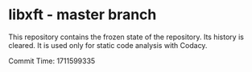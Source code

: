# libxft - master branch

This repository contains the frozen state of the repository.
Its history is cleared. It is used only for static code
analysis with Codacy.

Commit Time: 1711599335